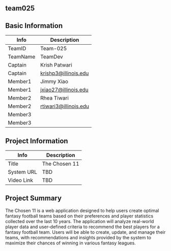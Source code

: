 ## team025

## Basic Information

|   Info      |        Description     |
| ----------- | ---------------------- |
| TeamID      |        Team-025      |
| TeamName    |        TeamDev        |
| Captain     |      Krish Patwari   |
| Captain     |  krishp3@illinois.edu  |
| Member1     |       Jimmy Xiao      |
| Member1     |   jxiao27@illinois.edu  |
| Member2     |         Rhea Tiwari               |
| Member2     |   rtiwari3@illinois.edu                   |
| Member3     |                        |
| Member3     |                     |

## Project Information

|   Info      |        Description     |
| ----------- | ---------------------- |
|  Title      |  The Chosen 11  |
| System URL  |      TBD    |
| Video Link  |      TBD    |

## Project Summary

The Chosen 11 is a web application designed to help users create optimal fantasy football teams based on their preferences and player statistics collected over the last 10 years. The application will analyze real-world player data and user-defined criteria to recommend the best players for a fantasy football team. Users will be able to create, update, and manage their teams, with recommendations and insights provided by the system to maximize their chances of winning in various fantasy leagues. 

